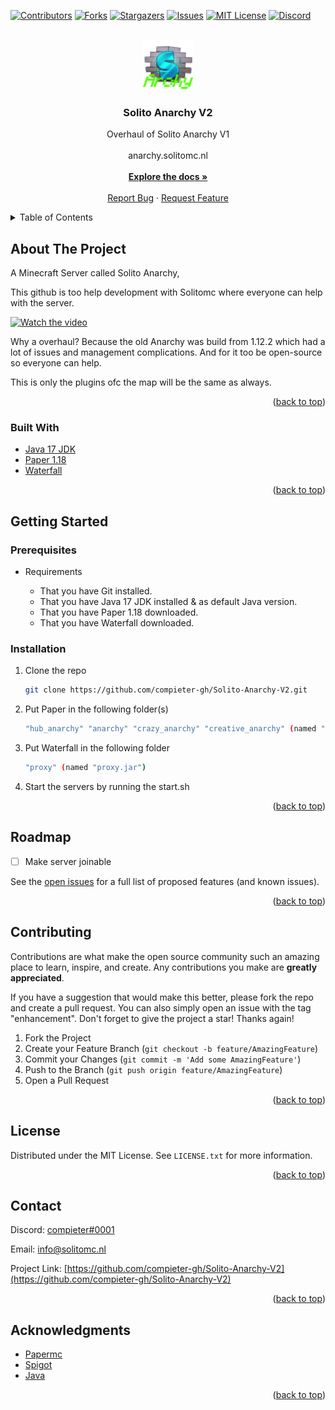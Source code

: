 <div id="top"></div>
<!--
*** Thanks for checking out the Best-README-Template. If you have a suggestion
*** that would make this better, please fork the repo and create a pull request
*** or simply open an issue with the tag "enhancement".
*** Don't forget to give the project a star!
*** Thanks again! Now go create something AMAZING! :D
-->



<!-- PROJECT SHIELDS -->
<!--
*** I'm using markdown "reference style" links for readability.
*** Reference links are enclosed in brackets [ ] instead of parentheses ( ).
*** See the bottom of this document for the declaration of the reference variables
*** for contributors-url, forks-url, etc. This is an optional, concise syntax you may use.
*** https://www.markdownguide.org/basic-syntax/#reference-style-links
-->
[![Contributors][contributors-shield]][contributors-url]
[![Forks][forks-shield]][forks-url]
[![Stargazers][stars-shield]][stars-url]
[![Issues][issues-shield]][issues-url]
[![MIT License][license-shield]][license-url]
[![Discord][discord-shield]][discord-url]



<!-- PROJECT LOGO -->
<br />
<div align="center">
  <a href="https://github.com/compieter-gh/Solito-Anarchy-V2">
    <img src="images/logo.png" alt="Logo" width="80" height="80">
  </a>

<h3 align="center">Solito Anarchy V2</h3>

  <p align="center">
    Overhaul of Solito Anarchy V1
    <br />
    <br />
    anarchy.solitomc.nl
    <br />
    <br />
    <a href="https://github.com/compieter-gh/Solito-Anarchy-V2"><strong>Explore the docs »</strong></a>
    <br />
    <br />
    <a href="https://github.com/compieter-gh/Solito-Anarchy-V2/issues">Report Bug</a>
    ·
    <a href="https://github.com/compieter-gh/Solito-Anarchy-V2/issues">Request Feature</a>
  </p>
</div>



<!-- TABLE OF CONTENTS -->
<details>
  <summary>Table of Contents</summary>
  <ol>
    <li>
      <a href="#about-the-project">About The Project</a>
      <ul>
        <li><a href="#built-with">Built With</a></li>
      </ul>
    </li>
    <li>
      <a href="#getting-started">Getting Started</a>
      <ul>
        <li><a href="#prerequisites">Prerequisites</a></li>
        <li><a href="#installation">Installation</a></li>
      </ul>
    </li>
    <li><a href="#usage">Usage</a></li>
    <li><a href="#roadmap">Roadmap</a></li>
    <li><a href="#contributing">Contributing</a></li>
    <li><a href="#license">License</a></li>
    <li><a href="#contact">Contact</a></li>
    <li><a href="#acknowledgments">Acknowledgments</a></li>
  </ol>
</details>



<!-- ABOUT THE PROJECT -->
## About The Project

A Minecraft Server called Solito Anarchy,


This github is too help development with Solitomc where everyone can help with the server.


[![Watch the video](https://img.youtube.com/vi/CA0WqONXNz8/hqdefault.jpg)](https://youtu.be/CA0WqONXNz8)

Why a overhaul? Because the old Anarchy was build from 1.12.2 which had a lot of issues and management complications.
And for it too be open-source so everyone can help.

This is only the plugins ofc the map will be the same as always.

<p align="right">(<a href="#top">back to top</a>)</p>



### Built With

* [Java 17 JDK](https://www.oracle.com/java/technologies/downloads/)
* [Paper 1.18](https://papermc.io/downloads#Paper-1.18/)
* [Waterfall](https://papermc.io/downloads#Waterfall/)

<p align="right">(<a href="#top">back to top</a>)</p>



<!-- GETTING STARTED -->
## Getting Started

### Prerequisites

* Requirements

  * That you have Git installed.
  * That you have Java 17 JDK installed & as default Java version.
  * That you have Paper 1.18 downloaded.
  * That you have Waterfall downloaded.

### Installation

1. Clone the repo
   ```sh
   git clone https://github.com/compieter-gh/Solito-Anarchy-V2.git
   ```
3. Put Paper in the following folder(s)
   ```sh
   "hub_anarchy" "anarchy" "crazy_anarchy" "creative_anarchy" (named "server.jar")
   ```
4. Put Waterfall in the following folder
   ```sh
   "proxy" (named "proxy.jar")
   ```
5. Start the servers by running the start.sh

<p align="right">(<a href="#top">back to top</a>)</p>



<!-- ROADMAP -->
## Roadmap

- [ ] Make server joinable

See the [open issues](https://github.com/compieter-gh/Solito-Anarchy-V2/issues) for a full list of proposed features (and known issues).

<p align="right">(<a href="#top">back to top</a>)</p>



<!-- CONTRIBUTING -->
## Contributing

Contributions are what make the open source community such an amazing place to learn, inspire, and create. Any contributions you make are **greatly appreciated**.

If you have a suggestion that would make this better, please fork the repo and create a pull request. You can also simply open an issue with the tag "enhancement".
Don't forget to give the project a star! Thanks again!

1. Fork the Project
2. Create your Feature Branch (`git checkout -b feature/AmazingFeature`)
3. Commit your Changes (`git commit -m 'Add some AmazingFeature'`)
4. Push to the Branch (`git push origin feature/AmazingFeature`)
5. Open a Pull Request

<p align="right">(<a href="#top">back to top</a>)</p>



<!-- LICENSE -->
## License

Distributed under the MIT License. See `LICENSE.txt` for more information.

<p align="right">(<a href="#top">back to top</a>)</p>



<!-- CONTACT -->
## Contact

Discord: [compieter#0001](https://discord.com/app)

Email: info@solitomc.nl

Project Link: [https://github.com/compieter-gh/Solito-Anarchy-V2](https://github.com/compieter-gh/Solito-Anarchy-V2)

<p align="right">(<a href="#top">back to top</a>)</p>



<!-- ACKNOWLEDGMENTS -->
## Acknowledgments

* [Papermc](https://papermc.io/)
* [Spigot](https://www.spigotmc.org/)
* [Java](https://www.oracle.com/)

<p align="right">(<a href="#top">back to top</a>)</p>



<!-- MARKDOWN LINKS & IMAGES -->
<!-- https://www.markdownguide.org/basic-syntax/#reference-style-links -->
[contributors-shield]: https://img.shields.io/github/contributors/compieter-gh/Solito-Anarchy-V2.svg?style=for-the-badge
[contributors-url]: https://github.com/compieter-gh/Solito-Anarchy-V2/graphs/contributors
[forks-shield]: https://img.shields.io/github/forks/compieter-gh/Solito-Anarchy-V2.svg?style=for-the-badge
[forks-url]: https://github.com/compieter-gh/Solito-Anarchy-V2/Anarchy/members
[stars-shield]: https://img.shields.io/github/stars/compieter-gh/Solito-Anarchy-V2.svg?style=for-the-badge
[stars-url]: https://github.com/compieter-gh/Solito-Anarchy-V2/stargazers
[issues-shield]: https://img.shields.io/github/issues/compieter-gh/Solito-Anarchy-V2.svg?style=for-the-badge
[issues-url]: https://github.com/compieter-gh/Solito-Anarchy-V2/issues
[license-shield]: https://img.shields.io/github/license/compieter-gh/Solito-Anarchy-V2.svg?style=for-the-badge
[license-url]: https://github.com/compieter-gh/Solito-Anarchy-V2/blob/master/LICENSE.txt
[discord-shield]: https://discordapp.com/api/guilds/593543971632971797/widget.png?style=shield
[discord-url]: https://discord.com/invite/Ju7pEqWcCv
